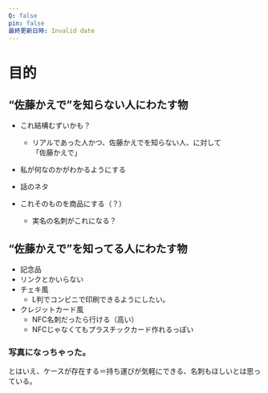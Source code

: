 ```yaml
---
Q: false
pin: false
最終更新日時: Invalid date
---
```

  

  

# 目的

## “佐藤かえで”を知らない人にわたす物

- これ結構むずいかも？
    - リアルであった人かつ、佐藤かえでを知らない人、に対して  
        「佐藤かえで」  
        
- 私が何なのかがわかるようにする
- 話のネタ
- これそのものを商品にする（？）
    - 実名の名刺がこれになる？

  

## “佐藤かえで”を知ってる人にわたす物

- 記念品
- リンクとかいらない
- チェキ風
    - L判でコンビニで印刷できるようにしたい。
- クレジットカード風
    - NFC名刺だったら行ける（高い）
    - NFCじゃなくてもプラスチックカード作れるっぽい

  

  

### 写真になっちゃった。

とはいえ、ケースが存在する＝持ち運びが気軽にできる、名刺もほしいとは思っている。